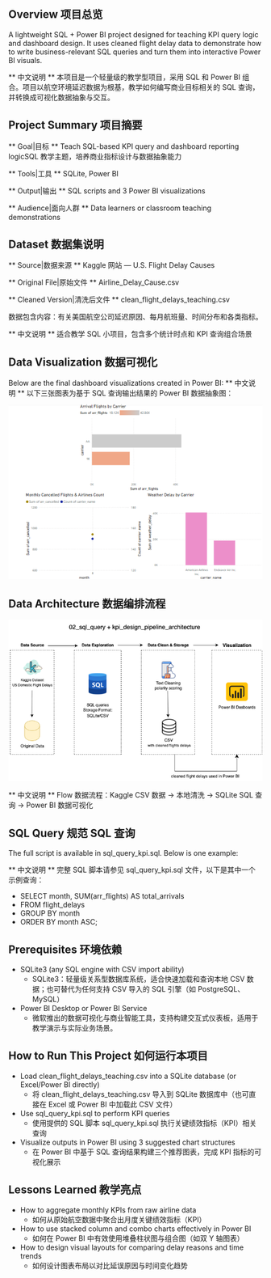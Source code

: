 ## Overview 项目总览

A lightweight SQL + Power BI project designed for teaching KPI query logic and dashboard design. It uses cleaned flight delay data to demonstrate how to write business-relevant SQL queries and turn them into interactive Power BI visuals.

** 中文说明 ** 本项目是一个轻量级的教学型项目，采用 SQL 和 Power BI 组合。项目以航空环境延迟数据为根基，教学如何编写商业目标相关的 SQL 查询，并转换成可视化数据抽象与交互。

## Project Summary 项目摘要

** Goal|目标 ** Teach SQL-based KPI query and dashboard reporting logicSQL 教学主题，培养商业指标设计与数据抽象能力

** Tools|工具 ** SQLite, Power BI

** Output|输出 ** SQL scripts and 3 Power BI visualizations

** Audience|面向人群 ** Data learners or classroom teaching demonstrations

## Dataset 数据集说明

** Source|数据来源 ** Kaggle 网站 — U.S. Flight Delay Causes

** Original File|原始文件 ** Airline_Delay_Cause.csv

** Cleaned Version|清洗后文件 ** clean_flight_delays_teaching.csv

数据包含内容：有关美国航空公司延迟原因、每月航班量、时间分布和各类指标。

** 中文说明 ** 适合教学 SQL 小项目，包含多个统计时点和 KPI 查询组合场景

## Data Visualization 数据可视化

Below are the final dashboard visualizations created in Power BI: ** 中文说明 ** 以下三张图表为基于 SQL 查询输出结果的 Power BI 数据抽象图：

![Power BI dashboard image](flight_kpi_dashboard_pbix.png)

## Data Architecture 数据编排流程

![Pipeline Diagram](sql_query_kpi_design_pipeline.png)

** 中文说明 ** Flow 数据流程：Kaggle CSV 数据 → 本地清洗 → SQLite SQL 查询 → Power BI 数据可视化

## SQL Query 规范 SQL 查询

The full script is available in sql_query_kpi.sql. Below is one example:

** 中文说明 ** 完整 SQL 脚本请参见 sql_query_kpi.sql 文件，以下是其中一个示例查询：

- SELECT month, SUM(arr_flights) AS total_arrivals
- FROM flight_delays
- GROUP BY month
- ORDER BY month ASC;

## Prerequisites 环境依赖

- SQLite3 (any SQL engine with CSV import ability)
  * SQLite3：轻量级关系型数据库系统，适合快速加载和查询本地 CSV 数据；也可替代为任何支持 CSV 导入的 SQL 引擎（如 PostgreSQL、MySQL）
- Power BI Desktop or Power BI Service
  * 微软推出的数据可视化与商业智能工具，支持构建交互式仪表板，适用于教学演示与实际业务场景。

## How to Run This Project 如何运行本项目

- Load clean_flight_delays_teaching.csv into a SQLite database (or Excel/Power BI directly)
  * 将 clean_flight_delays_teaching.csv 导入到 SQLite 数据库中（也可直接在 Excel 或 Power BI 中加载此 CSV 文件）
- Use sql_query_kpi.sql to perform KPI queries
  * 使用提供的 SQL 脚本 sql_query_kpi.sql 执行关键绩效指标（KPI）相关查询
- Visualize outputs in Power BI using 3 suggested chart structures
  * 在 Power BI 中基于 SQL 查询结果构建三个推荐图表，完成 KPI 指标的可视化展示

## Lessons Learned 教学亮点

- How to aggregate monthly KPIs from raw airline data
  * 如何从原始航空数据中聚合出月度关键绩效指标（KPI）
- How to use stacked column and combo charts effectively in Power BI
  * 如何在 Power BI 中有效使用堆叠柱状图与组合图（如双 Y 轴图表）
- How to design visual layouts for comparing delay reasons and time trends
  * 如何设计图表布局以对比延误原因与时间变化趋势
